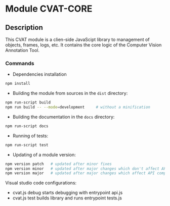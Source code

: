 # Module CVAT-CORE

## Description
This CVAT module is a clien-side JavaScipt library to management of objects, frames, logs, etc.
It contains the core logic of the Computer Vision Annotation Tool.

### Commands

- Dependencies installation
```bash
npm install
```

- Building the module from sources in the ```dist``` directory:
```bash
npm run-script build
npm run build -- --mode=development     # without a minification
```

- Building the documentation in the ```docs``` directory:
```bash
npm run-script docs
```

- Running of tests:
```bash
npm run-script test
```

- Updating of a module version:
```bash
npm version patch   # updated after minor fixes
npm version minor   # updated after major changes which don't affect API compatibility with previous versions
npm version major   # updated after major changes which affect API compatibility with previous versions
```

Visual studio code configurations:
- cvat.js debug starts debugging with entrypoint api.js
- cvat.js test builds library and runs entrypoint tests.js

